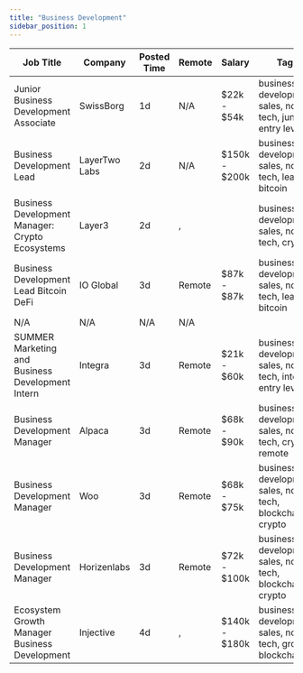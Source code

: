 ```yaml
---
title: "Business Development"
sidebar_position: 1
---
```


| Job Title | Company | Posted Time | Remote | Salary | Tags | Apply Link |
|-----------|---------|-------------|--------|--------|------|------------|
| Junior Business Development Associate | SwissBorg | 1d | N/A | $22k - $54k | business development, sales, non tech, junior, entry level | [Apply](https://web3.career/junior-business-development-associate-swissborg/138123) |
| Business Development Lead | LayerTwo Labs | 2d | N/A | $150k - $200k | business development, sales, non tech, lead, bitcoin | [Apply](https://web3.career/business-development-lead-layertwo-labs/138105) |
| Business Development Manager: Crypto Ecosystems | Layer3 | 2d | , |  | business development, sales, non tech, crypto | [Apply](https://web3.career/business-development-manager-crypto-ecosystems-layer3/138064) |
| Business Development Lead Bitcoin DeFi | IO Global | 3d | Remote | $87k - $87k | business development, sales, non tech, lead, bitcoin | [Apply](https://web3.career/business-development-lead-bitcoin-defi-ioglobal/138034) |
| N/A | N/A | N/A | N/A |  |  | [Apply](https://web3.career/metana) |
| SUMMER Marketing and Business Development Intern | Integra | 3d | Remote | $21k - $60k | business development, sales, non tech, intern, entry level | [Apply](https://web3.career/summer-marketing-and-business-development-intern-integra/95750) |
| Business Development Manager | Alpaca | 3d | Remote | $68k - $90k | business development, sales, non tech, crypto, remote | [Apply](https://web3.career/business-development-manager-alpaca/104042) |
| Business Development Manager | Woo | 3d | Remote | $68k - $75k | business development, sales, non tech, blockchain, crypto | [Apply](https://web3.career/business-development-manager-woo/95644) |
| Business Development Manager | Horizenlabs | 3d | Remote | $72k - $100k | business development, sales, non tech, blockchain, crypto | [Apply](https://web3.career/business-development-manager-horizenlabs/99201) |
| Ecosystem Growth Manager Business Development | Injective | 4d | , | $140k - $180k | business development, sales, non tech, growth, blockchain | [Apply](https://web3.career/ecosystem-growth-manager-business-development-injective/137921) |
